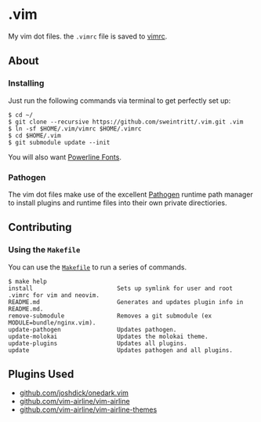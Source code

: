 .vim
====

My vim dot files. the `.vimrc` file is saved to [vimrc](https://github.com/sweintritt/.vim/blob/master/vimrc).

## About

### Installing

Just run the following commands via terminal to get perfectly set up:

```console
$ cd ~/
$ git clone --recursive https://github.com/sweintritt/.vim.git .vim
$ ln -sf $HOME/.vim/vimrc $HOME/.vimrc
$ cd $HOME/.vim
$ git submodule update --init
```

You will also want [Powerline Fonts](https://github.com/powerline/fonts).

### Pathogen

The vim dot files make use of the excellent [Pathogen](https://github.com/tpope/vim-pathogen) runtime path manager to install plugins and runtime files into their own private directiories.

## Contributing

### Using the `Makefile`

You can use the [`Makefile`](Makefile) to run a series of commands.

```console
$ make help
install                        Sets up symlink for user and root .vimrc for vim and neovim.
README.md                      Generates and updates plugin info in README.md.
remove-submodule               Removes a git submodule (ex MODULE=bundle/nginx.vim).
update-pathogen                Updates pathogen.
update-molokai                 Updates the molokai theme.
update-plugins                 Updates all plugins.
update                         Updates pathogen and all plugins.
```

## Plugins Used
* [github.com/joshdick/onedark.vim](https://github.com/joshdick/onedark.vim)
* [github.com/vim-airline/vim-airline](https://github.com/vim-airline/vim-airline)
* [github.com/vim-airline/vim-airline-themes](https://github.com/vim-airline/vim-airline-themes)
